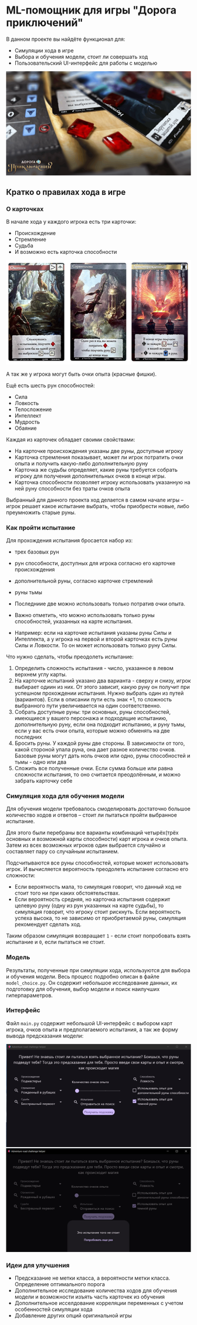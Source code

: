 # ML-помощник для игры "Дорога приключений"

В данном проекте вы найдёте функционал для:
* Симуляции хода в игре
* Выбора и обучения модели, стоит ли совершать ход
* Пользовательский UI-интерфейс для работы с моделью

![](/assets/images/game_logo.png)

## Кратко о правилах хода в игре
### О карточках

В начале хода у каждого игрока есть три карточки: 
* Происхождение
* Стремление
* Судьба
* И возможно есть карточка способности

![](/assets/images/cards.png)

А так же у игрока могут быть очки опыта (красные фишки).

Ещё есть шесть рун способностей:
* Сила
* Ловкость
* Телосложение
* Интеллект
* Мудрость
* Обаяние 

Каждая из карточек обладает своими свойствами:

* На карточке происхождения указаны две руны, доступные игроку
* Карточка стремления показывает, может ли игрок потратить очки опыта и получить какую-либо дополнительную руну
* Карточка же судьбы определяет, какие руны требуется собрать игроку для получения дополнительных очков в конце игры.
* Карточка способности позволяет игроку использовать указанную на ней руну способности без траты очков опыта

Выбранный для данного проекта ход делается в самом начале игры – игрок решает какое испытание выбрать, чтобы приобрести новые, либо преумножить старые руны. 

### Как пройти испытание

Для прохождения испытания бросается набор из:
* трех базовых рун
* рун способности, доступных для игрока согласно его карточке происхождения
* дополнительной руны, согласно карточке стремлений
* руны тьмы

* Последниие две можно использовать только потратив очки опыта.
* Важно отметить, что можно использовать только руны способностей, указанных на карте испытания. 
* Например: если на карточке испытания указаны руны Силы и Интеллекта, а у игрока на первой и второй карточках есть руны Силы и Ловкости. То он может использовать только руну Силы. 

Что нужно сделать, чтобы преодолеть испытание:
1. Определить сложность испытания - число, указанное в левом верхнем углу карты. 
2. На карточке испытаний указано два варианта - сверху и снизу, игрок выбирает одиин из них. От этого зависит, какую руну он получит при успешном прохождении испытания. Нужно выбрать один из путей (вариантов). Если в описании пути есть знак +1, то сложность выбранного пути увеличивается на один соответственно.
3. Собрать доступные руны: три основных, руны способностей, имеющиеся у вашего персонажа и подходящие испытанию, дополнительную руну, если она подходит испытанию, и руну тьмы, если у вас есть очки опыта, которые можно обменять на две последних
4. Бросить руны. У каждой руны две стороны. В зависимости от того, какой стороной упала руна, она дает разное количество очков. Базовые руны могут дать ноль очков или одно, руны способностей и тьмы - одно или два
5. Сложить все полученные очки. Если сумма больше или равна сложности испытания, то оно считается преодолённым, и можно забрать карточку себе

### Симуляция хода для обучения модели

Для обучения модели требовалось смоделировать достаточно большое количество ходов и ответов – стоит ли пытаться пройти выбранное испытание. 

Для этого были перебраны все варианты комбинаций четырёх(трёх основных и возможной карты способности) карт игрока и очков опыта. Затем из всех возможных игроков один выбрается случайно и составляет пару со случайным испытанием. 

Подсчитываются все руны способностей, которые может использовать игрок. И вычисляется вероятность преодолеть испытание согласно его сложности:

* Если вероятность мала, то симуляция говорит, что данный ход не стоит того ни при каких обстоятельствах. 
* Если вероятность средняя, но карточка испытания содержит целевую руну (одну из рун указанных на карте судьбы), то симуляция говорит, что игроку стоит рискнуть.
Если вероятность успеха высока, то не зависимо от приобретаемой руны, симуляция рекомендует сделать ход.

Таким образом симуляция возвращает `1` - если стоит попробовать взять испытание и `0`, если пытаться не стоит. 

### Модель 

Результаты, полученные при симуляции хода, используются для выбора и обучения модели. Весь процесс подробно описан в файле `model_choice.py`. Он содержит небольшое исследование данных, их подготовку для обучения, выбор модели и поиск наилучших гиперпараметров.

### Интерфейс
Файл `main.py` содержит небольшой UI-интерфейс с выбором карт игрока, очков опыта и предполагаемого испытания, а так же форму вывода предсказания модели:

![](/assets/images/flet_interface.PNG)
![](/assets/images/answer_interface.PNG)


### Идеи для улучшения
* Предсказание не метки класса, а вероятности метки класса. Определение оптимального порога
* Дополнительное исследование количества ходов для обучения модели и возможности изъять часть карточек из обучения
* Дополнительное исселдование корреляции переменных с учетом особенностей симуляции хода
* Добавление других опций оригинальной игры
